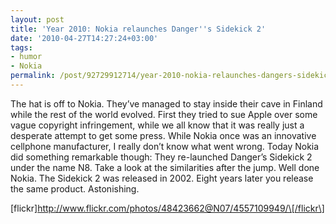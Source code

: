 ```yaml
---
layout: post
title: 'Year 2010: Nokia relaunches Danger''s Sidekick 2'
date: '2010-04-27T14:27:24+03:00'
tags:
- humor
- Nokia
permalink: /post/92729912714/year-2010-nokia-relaunches-dangers-sidekick-2
---
```

The hat is off to Nokia. They’ve managed to stay inside their cave in Finland while the rest of the world evolved. First they tried to sue Apple over some vague copyright infringement, while we all know that it was really just a desperate attempt to get some press. While Nokia once was an innovative cellphone manufacturer, I really don’t know what went wrong. Today Nokia did something remarkable though: They re-launched Danger’s Sidekick 2 under the name N8. Take a look at the similarities after the jump. Well done Nokia. The Sidekick 2 was released in 2002. Eight years later you release the same product. Astonishing.  
  
\[flickr\]http://www.flickr.com/photos/48423662@N07/4557109949/\[/flickr\]
